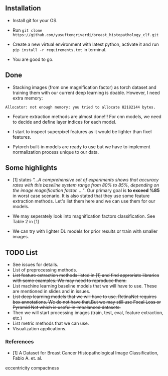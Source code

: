 ## Installation

- Install git for your OS.

- Run `git clone https://github.com/yusuftengriverdi/breast_histopathology_clf.git`

- Create a new virtual environment with latest python, activate it and run `pip install -r requirements.txt` in terminal.

- You are good to go.

## Done

- Stacking images (from one magnification factor) as torch dataset and training them with our current deep learning is doable. However, I need extra memory:

`Allocator: not enough memory: you tried to allocate 82182144 bytes.`

- Feature extraction methods are almost done!!! For cnn models, we need to decide and define layer indices for each model. 

- I start to inspect superpixel features as it would be lighter than fixel features. 

- Pytorch built-in models are ready to use but we have to implement normalization process unique to our data.


## Some highlights

- [1] states *"...A comprehensive set of experiments shows that accuracy rates with this baseline system range from 80% to 85%, depending on the image magnification factor. ..."*. Our primary goal is **to exceed %85** in worst case scenario. It is also stated that they use some feature extraction methods. Let's list them here and we can use them for our models.

- We may seperately look into magnification factors classification. See Table 2 in [1]

- We can try with lighter DL models for prior results or train with smaller images.


## TODO List

- See issues for details. 
- List of preprocessing methods.
- ~~List feature extraction methods listed in [1] and find approriate libraries with some examples. We may need to reproduce them.~~
- List machine learning baseline models that we will have to use. These are mentioned in slides and in issues.
- ~~List deep learning models that we will have to use. RetinaNet requires box annotations. We do not have that.But we may still use Focal Loss or Pyramid Net which is useful in imbalanced datasets.~~ 
- Then we will start processing images (train, test, eval, feature extraction, etc.)
- List metric methods that we can use.
- Visualization applications.

### References

- [1] A Dataset for Breast Cancer Histopathological Image Classification, Fabio A. et. al.

eccentricity
compactness
